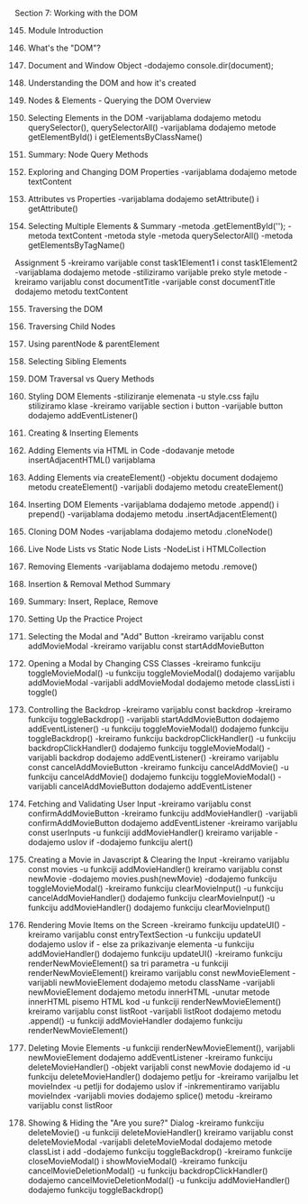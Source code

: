 Section 7: Working with the DOM

145. Module Introduction


146. What's the "DOM"?


147. Document and Window Object
-dodajemo console.dir(document);


148. Understanding the DOM and how it's created


149. Nodes & Elements - Querying the DOM Overview


150. Selecting Elements in the DOM
-varijablama dodajemo metodu querySelector(), querySelectorAll()
-varijablama dodajemo metode getElementById() i getElementsByClassName()


151. Summary: Node Query Methods


152. Exploring and Changing DOM Properties
-varijablama dodajemo metode textContent


153. Attributes vs Properties
-varijablama dodajemo setAttribute() i getAttribute()


154. Selecting Multiple Elements & Summary
-metoda .getElementById('');
-metoda textContent
-metoda style
-metoda querySelectorAll()
-metoda getElementsByTagName()


Assignment 5
-kreiramo varijable const task1Element1 i const task1Element2 
-varijablama dodajemo metode
-stiliziramo varijable preko style metode
-kreiramo varijablu const documentTitle
-varijable const documentTitle dodajemo metodu textContent


155. Traversing the DOM


156. Traversing Child Nodes


157. Using parentNode & parentElement


158. Selecting Sibling Elements


159. DOM Traversal vs Query Methods


160. Styling DOM Elements
-stiliziranje elemenata
-u style.css fajlu stiliziramo klase
-kreiramo varijable section i button
-varijable button dodajemo addEventListener()


161. Creating & Inserting Elements


162. Adding Elements via HTML in Code
-dodavanje metode insertAdjacentHTML() varijablama


163. Adding Elements via createElement()
-objektu document dodajemo metodu createElement()
-varijabli dodajemo metodu createElement()


164. Inserting DOM Elements
-varijablama dodajemo metode .append() i prepend()
-varijablama dodajemo metodu .insertAdjacentElement()


165. Cloning DOM Nodes
-varijablama dodajemo metodu .cloneNode()


166. Live Node Lists vs Static Node Lists
-NodeList i HTMLCollection


167. Removing Elements
-varijablama dodajemo metodu .remove()


168. Insertion & Removal Method Summary


169. Summary: Insert, Replace, Remove


170. Setting Up the Practice Project


171. Selecting the Modal and "Add" Button
-kreiramo varijablu const addMovieModal
-kreiramo varijablu const startAddMovieButton


172. Opening a Modal by Changing CSS Classes
-kreiramo funkciju toggleMovieModal()
-u funkciju toggleMovieModal() dodajemo varijablu addMovieModal 
-varijabli addMovieModal dodajemo metode classListi i toggle()


173. Controlling the Backdrop
-kreiramo varijablu const backdrop
-kreiramo funkciju toggleBackdrop()
-varijabli startAddMovieButton dodajemo addEventListener()
-u funkciju toggleMovieModal() dodajemo funkciju toggleBackdrop()
-kreiramo funkciju backdropClickHandler()
-u funkciju backdropClickHandler() dodajemo funkciju toggleMovieModal()
-varijabli backdrop dodajemo addEventListener()
-kreiramo varijablu const cancelAddMovieButton
-kreiramo funkciju cancelAddMovie()
-u funkciju cancelAddMovie() dodajemo funkciju toggleMovieModal()
-varijabli cancelAddMovieButton dodajemo addEventListener


174. Fetching and Validating User Input
-kreiramo varijablu const confirmAddMovieButton
-kreiramo funkciju addMovieHandler() 
-varijabli confirmAddMovieButton dodajemo addEventListener
-kreiramo varijablu const userInputs
-u funkciji addMovieHandler() kreiramo varijable
-dodajemo uslov if
-dodajemo funkciju alert()


175. Creating a Movie in Javascript & Clearing the Input
-kreiramo varijablu const movies
-u funkciji addMovieHandler() kreiramo varijablu const newMovie
-dodajemo movies.push(newMovie)
-dodajemo funkciju toggleMovieModal()
-kreiramo funkciju clearMovieInput()
-u funkciju cancelAddMovieHandler() dodajemo funkciju clearMovieInput()
-u funkciju addMovieHandler() dodajemo funkciju clearMovieInput()


176. Rendering Movie Items on the Screen
-kreiramo funkciju updateUI()
-kreiramo varijablu const entryTextSection
-u funkciju updateUI dodajemo uslov if - else za prikazivanje elementa
-u funkciju addMovieHandler() dodajemo funkciju updateUI()
-kreiramo funkciju renderNewMovieElement() sa tri parametra
-u funkciji renderNewMovieElement() kreiramo varijablu const newMovieElement
-varijabli newMovieElement dodajemo metodu className
-varijabli newMovieElement dodajemo metodu innerHTML
-unutar metode innerHTML pisemo HTML kod
-u funkciji renderNewMovieElement() kreiramo varijablu const listRoot
-varijabli listRoot dodajemo metodu .append()
-u funkciji addMovieHandler dodajemo funkciju renderNewMovieElement()


177. Deleting Movie Elements
-u funkciji renderNewMovieElement(), varijabli newMovieElement dodajemo addEventListener
-kreiramo funkciju deleteMovieHandler()
-objekt varijabli const newMovie dodajemo id
-u funkciju deleteMovieHandler() dodajemo petlju for
-kreiramo varijalbu let movieIndex
-u petlji for dodajemo uslov if
-inkrementiramo varijablu movieIndex
-varijabli movies dodajemo splice() metodu
-kreiramo varijablu const listRoor



178. Showing & Hiding the "Are you sure?" Dialog
-kreiramo funkciju deleteMovie()
-u funkciji deleteMovieHandler() kreiramo varijablu const deleteMovieModal
-varijabli deleteMovieModal dodajemo metode classList i add
-dodajemo funkciju toggleBackdrop()
-kreiramo funkcije closeMovieModal() i showMovieModal()
-kreiramo funkciju cancelMovieDeletionModal()
-u funkciju backdropClickHandler() dodajemo cancelMovieDeletionModal()
-u funkciju addMovieHandler() dodajemo funkciju toggleBackdrop()
